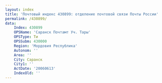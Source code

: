 ```yaml
---
layout: index
title: 'Почтовый индекс 430899: отделение почтовой связи Почты России'
permalink: /430899/
data:
    Index: 430899
    OPSName: 'Саранск Почтамт Уч. Тары'
    OPSType: Ти
    OPSSubm: 430000
    Region: 'Мордовия Республика'
    Autonom: ''
    Area: ''
    City: Саранск
    City1: ''
    ActDate: '20060613'
    IndexOld: ''
---
```

